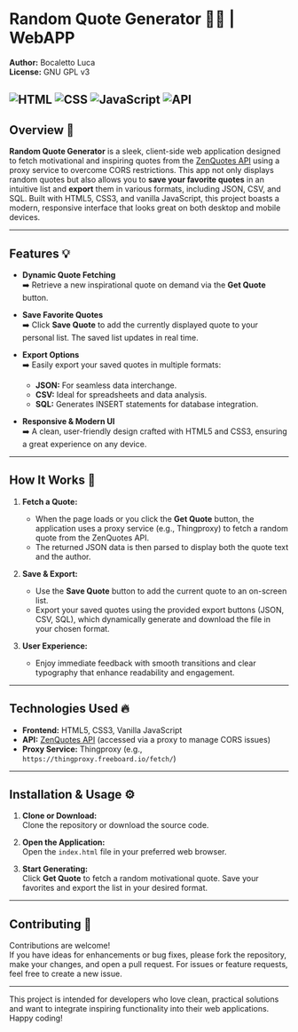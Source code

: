 # Random Quote Generator 💬✨ | WebAPP

**Author:** Bocaletto Luca  
**License:** GNU GPL v3

![HTML](https://img.shields.io/badge/HTML5-E34F26?style=flat-square&logo=html5&logoColor=white)
![CSS](https://img.shields.io/badge/CSS3-1572B6?style=flat-square&logo=css3&logoColor=white)
![JavaScript](https://img.shields.io/badge/JavaScript-F7DF1E?style=flat-square&logo=javascript&logoColor=black)
![API](https://img.shields.io/badge/API-ZenQuotes-9cf?style=flat-square&logo=data)
---

## Overview 🚀

**Random Quote Generator** is a sleek, client-side web application designed to fetch motivational and inspiring quotes from the [ZenQuotes API](https://zenquotes.io/) using a proxy service to overcome CORS restrictions. This app not only displays random quotes but also allows you to **save your favorite quotes** in an intuitive list and **export** them in various formats, including JSON, CSV, and SQL. Built with HTML5, CSS3, and vanilla JavaScript, this project boasts a modern, responsive interface that looks great on both desktop and mobile devices.

---

## Features 💡

- **Dynamic Quote Fetching**  
  ➡️ Retrieve a new inspirational quote on demand via the **Get Quote** button.

- **Save Favorite Quotes**  
  ➡️ Click **Save Quote** to add the currently displayed quote to your personal list. The saved list updates in real time.

- **Export Options**  
  ➡️ Easily export your saved quotes in multiple formats:  
  - **JSON:** For seamless data interchange.  
  - **CSV:** Ideal for spreadsheets and data analysis.  
  - **SQL:** Generates INSERT statements for database integration.

- **Responsive & Modern UI**  
  ➡️ A clean, user-friendly design crafted with HTML5 and CSS3, ensuring a great experience on any device.

---

## How It Works 🔧

1. **Fetch a Quote:**  
   - When the page loads or you click the **Get Quote** button, the application uses a proxy service (e.g., Thingproxy) to fetch a random quote from the ZenQuotes API.
   - The returned JSON data is then parsed to display both the quote text and the author.

2. **Save & Export:**  
   - Use the **Save Quote** button to add the current quote to an on-screen list.
   - Export your saved quotes using the provided export buttons (JSON, CSV, SQL), which dynamically generate and download the file in your chosen format.

3. **User Experience:**  
   - Enjoy immediate feedback with smooth transitions and clear typography that enhance readability and engagement.

---

## Technologies Used 🔥

- **Frontend:** HTML5, CSS3, Vanilla JavaScript  
- **API:** [ZenQuotes API](https://zenquotes.io/) (accessed via a proxy to manage CORS issues)  
- **Proxy Service:** Thingproxy (e.g., `https://thingproxy.freeboard.io/fetch/`)

---

## Installation & Usage ⚙️

1. **Clone or Download:**  
   Clone the repository or download the source code.

2. **Open the Application:**  
   Open the `index.html` file in your preferred web browser.

3. **Start Generating:**  
   Click **Get Quote** to fetch a random motivational quote. Save your favorites and export the list in your desired format.

---

## Contributing 🤝

Contributions are welcome!  
If you have ideas for enhancements or bug fixes, please fork the repository, make your changes, and open a pull request. For issues or feature requests, feel free to create a new issue.

---

This project is intended for developers who love clean, practical solutions and want to integrate inspiring functionality into their web applications. Happy coding!  
